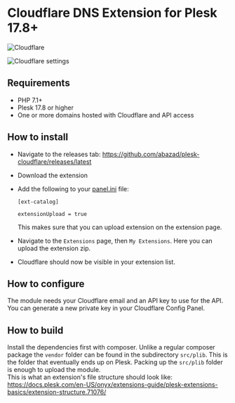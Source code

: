# Cloudflare DNS Extension for Plesk 17.8+
![Cloudflare](cloudflareplesk.png)  

![Cloudflare settings](src/_meta/screenshots/1.png)

## Requirements
- PHP 7.1+ 
- Plesk 17.8 or higher
- One or more domains hosted with Cloudflare and API access

## How to install

- Navigate to the releases tab: https://github.com/abazad/plesk-cloudflare/releases/latest
- Download the extension
- Add the following to your [panel.ini](https://docs.plesk.com/en-US/onyx/administrator-guide/plesk-administration/panelini-configuration-file.78509/) file:

    ```
    [ext-catalog]
    
    extensionUpload = true
    ```
    This makes sure that you can upload extension on the extension page.
- Navigate to the `Extensions` page, then `My Extensions`. Here you can upload the extension zip.
- Cloudflare should now be visible in your extension list.

## How to configure

The module needs your Cloudflare email and an API key to use for the API.  
You can generate a new private key in your Cloudflare Config Panel.

## How to build

Install the dependencies first with composer. Unlike a regular composer package the `vendor` folder
can be found in the subdirectory `src/plib`. This is the folder that eventually ends up on Plesk.
Packing up the `src/plib` folder is enough to upload the module.  
This is what an extension's file structure should
look like: https://docs.plesk.com/en-US/onyx/extensions-guide/plesk-extensions-basics/extension-structure.71076/
